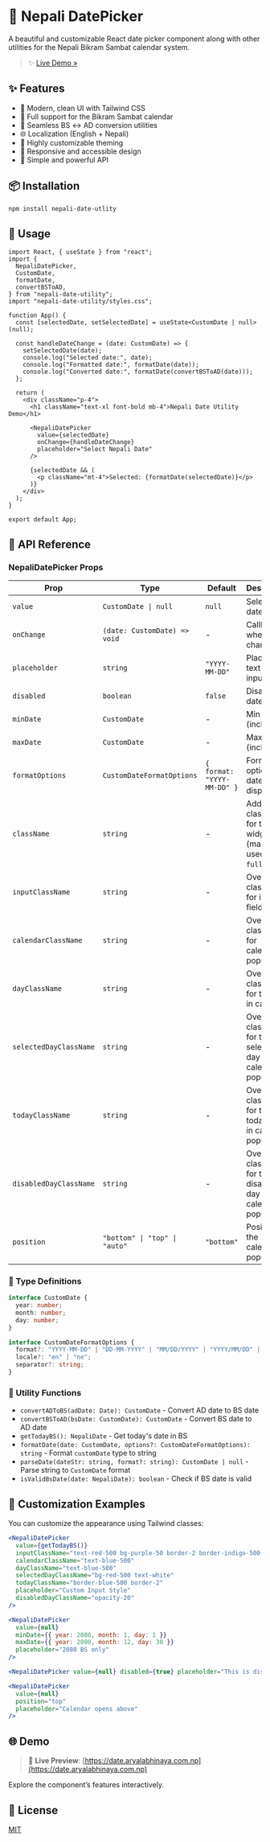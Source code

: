 # 🌸 Nepali DatePicker

A beautiful and customizable React date picker component along with other utilities for the Nepali Bikram Sambat calendar system.

> ✨ [Live Demo »](https://date.aryalabhinaya.com.np)

## ✨ Features

- 🌿 Modern, clean UI with Tailwind CSS
- 📅 Full support for the Bikram Sambat calendar
- 🔁 Seamless BS ↔ AD conversion utilities
- 🌐 Localization (English + Nepali)
- 🎨 Highly customizable theming
- 📱 Responsive and accessible design
- 🧠 Simple and powerful API

## 📦 Installation

```bash
npm install nepali-date-utlity
```

## 🚀 Usage

```tsx
import React, { useState } from "react";
import {
  NepaliDatePicker,
  CustomDate,
  formatDate,
  convertBSToAD,
} from "nepali-date-utility";
import "nepali-date-utility/styles.css";

function App() {
  const [selectedDate, setSelectedDate] = useState<CustomDate | null>(null);

  const handleDateChange = (date: CustomDate) => {
    setSelectedDate(date);
    console.log("Selected date:", date);
    console.log("Formatted date:", formatDate(date));
    console.log("Converted date:", formatDate(convertBSToAD(date)));
  };

  return (
    <div className="p-4">
      <h1 className="text-xl font-bold mb-4">Nepali Date Utility Demo</h1>

      <NepaliDatePicker
        value={selectedDate}
        onChange={handleDateChange}
        placeholder="Select Nepali Date"
      />

      {selectedDate && (
        <p className="mt-4">Selected: {formatDate(selectedDate)}</p>
      )}
    </div>
  );
}

export default App;
```

## 🧾 API Reference

### NepaliDatePicker Props

| Prop                   | Type                          | Default                    | Description                                                     |
| ---------------------- | ----------------------------- | -------------------------- | --------------------------------------------------------------- |
| `value`                | `CustomDate \| null`          | `null`                     | Selected date                                                   |
| `onChange`             | `(date: CustomDate) => void`  | -                          | Callback when date changes                                      |
| `placeholder`          | `string`                      | `"YYYY-MM-DD"`             | Placeholder text for input                                      |
| `disabled`             | `boolean`                     | `false`                    | Disable the datepicker                                          |
| `minDate`              | `CustomDate`                  | -                          | Min date (inclusive)                                            |
| `maxDate`              | `CustomDate`                  | -                          | Max date (inclusive)                                            |
| `formatOptions`        | `CustomDateFormatOptions`     | `{ format: "YYYY-MM-DD" }` | Format options for date display                                 |
| `className`            | `string`                      | -                          | Additional class name for the widget (mainly used for `w-full`) |
| `inputClassName`       | `string`                      | -                          | Override class name for input field                             |
| `calendarClassName`    | `string`                      | -                          | Override class name for calendar popup                          |
| `dayClassName`         | `string`                      | -                          | Override class name for the days in calendar                    |
| `selectedDayClassName` | `string`                      | -                          | Override class name for the selected day in calendar popup      |
| `todayClassName`       | `string`                      | -                          | Override class name for the today date in calendar popup        |
| `disabledDayClassName` | `string`                      | -                          | Override class name for the disabled day in calendar popup      |
| `position`             | `"bottom" \| "top" \| "auto"` | `"bottom"`                 | Position of the calendar popup                                  |

### 🧱 Type Definitions

```typescript
interface CustomDate {
  year: number;
  month: number;
  day: number;
}

interface CustomDateFormatOptions {
  format?: "YYYY-MM-DD" | "DD-MM-YYYY" | "MM/DD/YYYY" | "YYYY/MM/DD" | string;
  locale?: "en" | "ne";
  separator?: string;
}
```

### 🔧 Utility Functions

- `convertADToBS(adDate: Date): CustomDate` - Convert AD date to BS date
- `convertBSToAD(bsDate: CustomDate): CustomDate` - Convert BS date to AD date
- `getTodayBS(): NepaliDate` - Get today's date in BS
- `formatDate(date: CustomDate, options?: CustomDateFormatOptions): string` - Format `customDate` type to string
- `parseDate(dateStr: string, format?: string): CustomDate | null` - Parse string to `CustomDate` format
- `isValidBsDate(date: NepaliDate): boolean` - Check if BS date is valid

## 🎨 Customization Examples

You can customize the appearance using Tailwind classes:

```jsx
<NepaliDatePicker
  value={getTodayBS()}
  inputClassName="text-red-500 bg-purple-50 border-2 border-indigo-500 focus:outline-none focus:ring-1 ring-indigo-500"
  calendarClassName="text-blue-500"
  dayClassName="text-blue-500"
  selectedDayClassName="bg-red-500 text-white"
  todayClassName="border-blue-500 border-2"
  placeholder="Custom Input Style"
  disabledDayClassName="opacity-20"
/>
```

```jsx
<NepaliDatePicker
  value={null}
  minDate={{ year: 2080, month: 1, day: 1 }}
  maxDate={{ year: 2080, month: 12, day: 30 }}
  placeholder="2080 BS only"
/>
```

```jsx
<NepaliDatePicker value={null} disabled={true} placeholder="This is disabled" />
```

```jsx
<NepaliDatePicker
  value={null}
  position="top"
  placeholder="Calendar opens above"
/>
```

## 🌐 Demo

> 📍 **Live Preview**: [https://date.aryalabhinaya.com.np](https://date.aryalabhinaya.com.np)

Explore the component’s features interactively.

## 📄 License

[MIT](./LICENSE)
